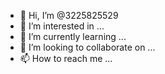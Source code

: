 - 👋 Hi, I’m @3225825529
- 👀 I’m interested in ...
- 🌱 I’m currently learning ...
- 💞️ I’m looking to collaborate on ...
- 📫 How to reach me ...

<!---
3225825529/3225825529 is a ✨ special ✨ repository because its `README.md` (this file) appears on your GitHub profile.
You can click the Preview link to take a look at your changes.
--->
